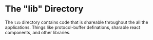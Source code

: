 # The "lib" Directory

The `lib` directory contains code that is shareable throughout the all the applications. Things like protocol-buffer definations, sharable react components, and other libraries.

